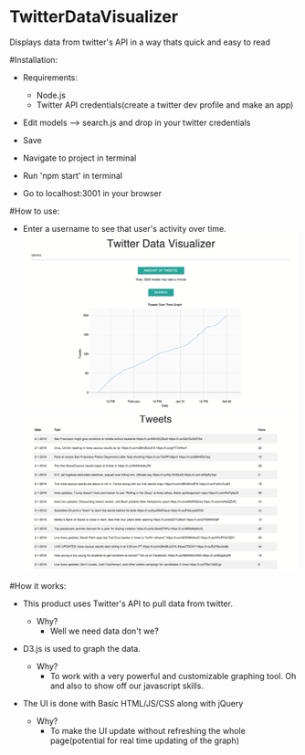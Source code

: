 # TwitterDataVisualizer
Displays data from twitter's API in a way thats quick and easy to read

#Installation:
- Requirements:
  - Node.js
  - Twitter API credentials(create a twitter dev profile and make an app)


- Edit models --> search.js and drop in your twitter credentials 
- Save
- Navigate to project in terminal
- Run 'npm start' in terminal 
- Go to localhost:3001 in your browser


#How to use:
- Enter a username to see that user's activity over time.
![tag alt](public/references/assets/pictures/ss0.png)
![tag alt](public/references/assets/pictures/ss1.png)


#How it works:
- This product uses Twitter's API to pull data from twitter.
  - Why?
    - Well we need data don't we?

- D3.js is used to graph the data.
  - Why? 
    - To work with a very powerful and customizable graphing tool. Oh and also to show off our javascript skills.
    
- The UI is done with Basic HTML/JS/CSS along with jQuery
  - Why? 
    - To make the UI update without refreshing the whole page(potential for real time updating of the graph)
